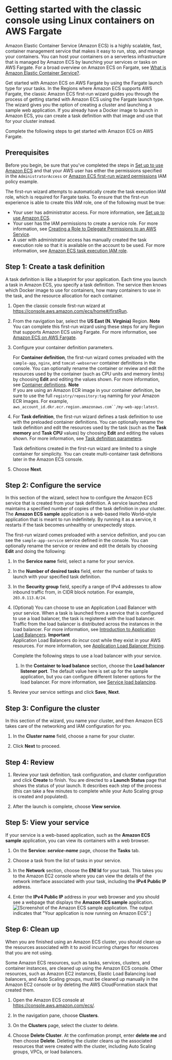 # Getting started with the classic console using Linux containers on AWS Fargate<a name="getting-started-fargate-classic-console"></a>

Amazon Elastic Container Service \(Amazon ECS\) is a highly scalable, fast, container management service that makes it easy to run, stop, and manage your containers\. You can host your containers on a serverless infrastructure that is managed by Amazon ECS by launching your services or tasks on AWS Fargate\. For a broad overview on Amazon ECS on Fargate, see [What is Amazon Elastic Container Service?](Welcome.md)\.

Get started with Amazon ECS on AWS Fargate by using the Fargate launch type for your tasks\. In the Regions where Amazon ECS supports AWS Fargate, the classic Amazon ECS first\-run wizard guides you through the process of getting started with Amazon ECS using the Fargate launch type\. The wizard gives you the option of creating a cluster and launching a sample web application\. If you already have a Docker image to launch in Amazon ECS, you can create a task definition with that image and use that for your cluster instead\.

Complete the following steps to get started with Amazon ECS on AWS Fargate\.

## Prerequisites<a name="first-run-prereqs"></a>

Before you begin, be sure that you've completed the steps in [Set up to use Amazon ECS](get-set-up-for-amazon-ecs.md) and that your AWS user has either the permissions specified in the `AdministratorAccess` or [Amazon ECS first\-run wizard permissions](security_iam_id-based-policy-examples.md#first-run-permissions) IAM policy example\.

The first\-run wizard attempts to automatically create the task execution IAM role, which is required for Fargate tasks\. To ensure that the first\-run experience is able to create this IAM role, one of the following must be true:
+ Your user has administrator access\. For more information, see [Set up to use Amazon ECS](get-set-up-for-amazon-ecs.md)\.
+ Your user has the IAM permissions to create a service role\. For more information, see [Creating a Role to Delegate Permissions to an AWS Service](https://docs.aws.amazon.com/IAM/latest/UserGuide/id_roles_create_for-service.html)\.
+ A user with administrator access has manually created the task execution role so that it is available on the account to be used\. For more information, see [Amazon ECS task execution IAM role](task_execution_IAM_role.md)\. 

## Step 1: Create a task definition<a name="first-run-task-def"></a>

A task definition is like a blueprint for your application\. Each time you launch a task in Amazon ECS, you specify a task definition\. The service then knows which Docker image to use for containers, how many containers to use in the task, and the resource allocation for each container\.

1. Open the classic console first\-run wizard at [https://console\.aws\.amazon\.com/ecs/home\#/firstRun](https://console.aws.amazon.com/ecs/home#/firstRun)\.

1. From the navigation bar, select the **US East \(N\. Virginia\)** Region\.
**Note**  
You can complete this first\-run wizard using these steps for any Region that supports Amazon ECS using Fargate\. For more information, see [Amazon ECS on AWS Fargate](AWS_Fargate.md)\.

1. Configure your container definition parameters\. 

   For **Container definition**, the first\-run wizard comes preloaded with the `sample-app`, `nginx`, and `tomcat-webserver` container definitions in the console\. You can optionally rename the container or review and edit the resources used by the container \(such as CPU units and memory limits\) by choosing **Edit** and editing the values shown\. For more information, see [Container definitions](task_definition_parameters.md#container_definitions)\.
**Note**  
If you are using an Amazon ECR image in your container definition, be sure to use the full `registry/repository:tag` naming for your Amazon ECR images\. For example, `aws_account_id.dkr.ecr.region.amazonaws.com``/my-web-app:latest`\.

1. For **Task definition**, the first\-run wizard defines a task definition to use with the preloaded container definitions\. You can optionally rename the task definition and edit the resources used by the task \(such as the **Task memory** and **Task CPU** values\) by choosing **Edit** and editing the values shown\. For more information, see [Task definition parameters](task_definition_parameters.md)\.

   Task definitions created in the first\-run wizard are limited to a single container for simplicity\. You can create multi\-container task definitions later in the Amazon ECS console\.

1. Choose **Next**\.

## Step 2: Configure the service<a name="first-run-service"></a>

In this section of the wizard, select how to configure the Amazon ECS service that is created from your task definition\. A service launches and maintains a specified number of copies of the task definition in your cluster\. The **Amazon ECS sample** application is a web\-based Hello World–style application that is meant to run indefinitely\. By running it as a service, it restarts if the task becomes unhealthy or unexpectedly stops\.

The first\-run wizard comes preloaded with a service definition, and you can see the `sample-app-service` service defined in the console\. You can optionally rename the service or review and edit the details by choosing **Edit** and doing the following:

1. In the **Service name** field, select a name for your service\.

1. In the **Number of desired tasks** field, enter the number of tasks to launch with your specified task definition\.

1. In the **Security group** field, specify a range of IPv4 addresses to allow inbound traffic from, in CIDR block notation\. For example, `203.0.113.0/24`\.

1. \(Optional\) You can choose to use an Application Load Balancer with your service\. When a task is launched from a service that is configured to use a load balancer, the task is registered with the load balancer\. Traffic from the load balancer is distributed across the instances in the load balancer\. For more information, see [Introduction to Application Load Balancers](https://docs.aws.amazon.com/elasticloadbalancing/latest/application/introduction.html)\.
**Important**  
Application Load Balancers do incur cost while they exist in your AWS resources\. For more information, see [Application Load Balancer Pricing](http://aws.amazon.com/elasticloadbalancing/applicationloadbalancer/pricing/)\.

   Complete the following steps to use a load balancer with your service\.

   1. In the **Container to load balance** section, choose the **Load balancer listener port**\. The default value here is set up for the sample application, but you can configure different listener options for the load balancer\. For more information, see [Service load balancing](service-load-balancing.md)\.

1. Review your service settings and click **Save**, **Next**\.

## Step 3: Configure the cluster<a name="first-run-cluster"></a>

In this section of the wizard, you name your cluster, and then Amazon ECS takes care of the networking and IAM configuration for you\.

1. In the **Cluster name** field, choose a name for your cluster\.

1. Click **Next** to proceed\.

## Step 4: Review<a name="first-run-review"></a>

1. Review your task definition, task configuration, and cluster configuration and click **Create** to finish\. You are directed to a **Launch Status** page that shows the status of your launch\. It describes each step of the process \(this can take a few minutes to complete while your Auto Scaling group is created and populated\)\.

1. After the launch is complete, choose **View service**\.

## Step 5: View your service<a name="first-run-view"></a>

If your service is a web\-based application, such as the **Amazon ECS sample** application, you can view its containers with a web browser\.

1. On the **Service: *service\-name*** page, choose the **Tasks** tab\.

1. Choose a task from the list of tasks in your service\.

1. In the **Network** section, choose the **ENI Id** for your task\. This takes you to the Amazon EC2 console where you can view the details of the network interface associated with your task, including the **IPv4 Public IP** address\.

1. Enter the **IPv4 Public IP** address in your web browser and you should see a webpage that displays the **Amazon ECS sample** application\.  
![\[Screenshot of the Amazon ECS sample application. The output indicates that "Your application is now running on Amazon ECS".\]](http://docs.aws.amazon.com/AmazonECS/latest/developerguide/images/ECS_Sample_Application.png)

## Step 6: Clean up<a name="first-run-cleanup"></a>

When you are finished using an Amazon ECS cluster, you should clean up the resources associated with it to avoid incurring charges for resources that you are not using\.

Some Amazon ECS resources, such as tasks, services, clusters, and container instances, are cleaned up using the Amazon ECS console\. Other resources, such as Amazon EC2 instances, Elastic Load Balancing load balancers, and Auto Scaling groups, must be cleaned up manually in the Amazon EC2 console or by deleting the AWS CloudFormation stack that created them\.

1. Open the Amazon ECS console at [https://console\.aws\.amazon\.com/ecs/](https://console.aws.amazon.com/ecs/)\.

1. In the navigation pane, choose **Clusters**\.

1. On the **Clusters** page, select the cluster to delete\.

1. Choose **Delete Cluster**\. At the confirmation prompt, enter **delete me** and then choose **Delete**\. Deleting the cluster cleans up the associated resources that were created with the cluster, including Auto Scaling groups, VPCs, or load balancers\.